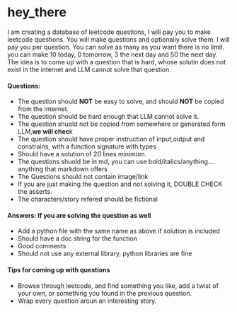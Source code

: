 # hey_there

I am creating a database of leetcode questions, I will pay you to make leetcode questions. You will make questions and optionally solve them. I will pay you per question. You can solve as many as you want there is no limit.
you can make 10 today, 0 tomorrow, 3 the next day and 50 the next day.
The idea is to come up with a question that is hard, whose solutin does not exist in the internet and LLM cannot solve that question.

#### Questions:
- The question should **NOT** be easy to solve, and should **NOT** be copied from the internet.
- The question should be hard enough that LLM cannot solve it.
- The question shuold not be copied from somewhere or generated form LLM,**we will chec**k
- The question should have proper instruction of input,output and constrains, with a function signature with types
- Should have a solution of 20 lines minimum.
- The questions shuold be in md, you can use bold/italics/anything.... anything that markdown offers
- The Questions should not contain image/link
- If you are just making the question and not solving it, DOUBLE CHECK the asserts.
- The characters/story refered should be fictional

#### Answers: If you are solving the question as well
- Add a python file with the same name as above if solution is included
- Should have a doc string for the function
- Good comments
- Should not use any external library, python libraries are fine

#### Tips for coming up with questions
- Browse through leetcode, and find something you like, add a twist of your own, or something you found in the previous question.
- Wrap every question aroun an interesting story.

